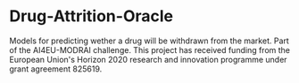 # Drug-Attrition-Oracle
Models for predicting wether a drug will be withdrawn from the market. Part of the AI4EU-MODRAI challenge. 
This project has received funding from the European Union's Horizon 2020 research and innovation programme under grant agreement 825619.
